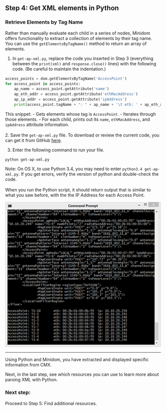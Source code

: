 ## Step 4: Get XML elements in Python

### Retrieve Elements by Tag Name

Rather than manually evaluate each child in a series of nodes, Minidom offers functionality to extract a collection of elements by their tag name. You can use the `getElementsByTagName()` method to return an array of elements.

1. In `get-ap-xml.py`, replace the code you inserted in Step 3 (everything between the `print(xml)` and `response.close()` lines) with the following code. (Be careful to maintain the indentation.)

```python
access_points = dom.getElementsByTagName('AccessPoint')
for access_point in access_points:
    ap_name = access_point.getAttribute('name')
    ap_eth_addr = access_point.getAttribute('ethMacAddress')
    ap_ip_addr = access_point.getAttribute('ipAddress')
    print(access_point.tagName + ": " + ap_name + '\t eth: ' + ap_eth_addr + '\t ip: ' + ap_ip_addr)
```

This snippet:
	-  Gets elements whose tag is `AccessPoint`.
	-  Iterates through those elements.
	-  For each child, prints out its `name`, `ethMacAddress`, and `ipAddress` attribute information.
<br/>
<br/>
2. Save the `get-ap-xml.py` file. To download or review the current code, you can get it from GitHub <a href="https://github.com/CiscoDevNet/coding-skills-sample-code/blob/master/coding201-parsing-xml/get-ap-xml-4.py" target="_blank">here</a>.

3. Enter the following command to run your file.
```
python get-ap-xml.py
```
Note: On OS X, to use Python 3.4, you may need to enter `python3.4 get-ap-xml.py`. If you get errors, verify the version of python and double-check the code.
<br/>
<br/>
When you run the Python script, it should return output that is similar to what you saw before, with the the IP Address for each Access Point.

![](assets/images/xml-output-parse-002.png)

----------

Using Python and Minidom, you have extracted and displayed specific information from CMX.

Next, in the last step, see which resources you can use to learn more about parsing XML with Python.

### Next step:

Proceed to Step 5: Find additional resources.
